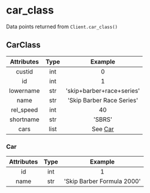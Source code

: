 # car_class
Data points returned from `Client.car_class()`


## CarClass

| Attributes | Type  |          Example          |
| :--------: | :---: | :-----------------------: |
|   custid   |  int  |             0             |
|     id     |  int  |             1             |
| lowername  |  str  | 'skip+barber+race+series' |
|    name    |  str  | 'Skip Barber Race Series' |
| rel_speed  |  int  |            40             |
| shortname  |  str  |          'SBRS'           |
|    cars    | list  |      See [Car](#car)      |

### Car
| Attributes | Type  |          Example           |
| :--------: | :---: | :------------------------: |
|     id     |  int  |             1              |
|    name    |  str  | 'Skip Barber Formula 2000' |